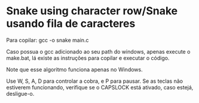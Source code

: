 # Snake using character row/Snake usando fila de caracteres

Para copilar: gcc -o snake main.c

Caso possua o gcc adicionado ao seu path do windows, apenas execute o make.bat, lá existe as instruções para
copilar e executar o código.

Note que esse algoritmo funciona apenas no Windows.

Use W, S, A, D para controlar a cobra, e P para pausar. Se as teclas não estiverem funcionando, verifique se o
CAPSLOCK está ativado, caso estejá, desligue-o.
